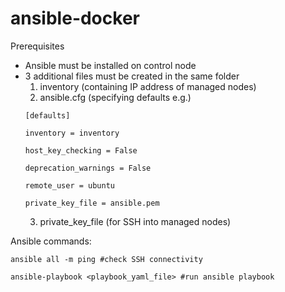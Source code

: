 # ansible-docker
Prerequisites
- Ansible must be installed on control node
- 3 additional files must be created in the same folder
    1. inventory (containing IP address of managed nodes)
    2. ansible.cfg (specifying defaults e.g.)
    ```
    [defaults]

    inventory = inventory

    host_key_checking = False

    deprecation_warnings = False

    remote_user = ubuntu

    private_key_file = ansible.pem
    ```
    3. private_key_file (for SSH into managed nodes)

Ansible commands:
```
ansible all -m ping #check SSH connectivity

ansible-playbook <playbook_yaml_file> #run ansible playbook
```
